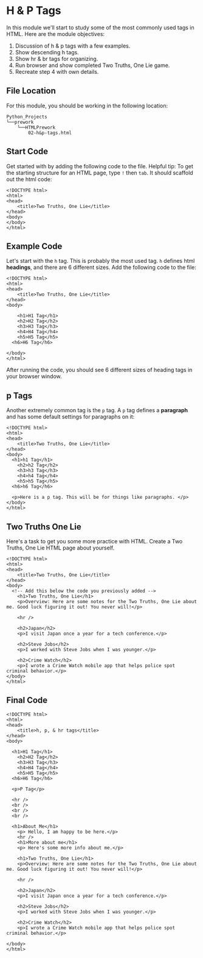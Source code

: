 # H & P Tags



In this module we'll start to study some of the most commonly used tags in HTML. Here are the module objectives:

1. Discussion of h & p tags with a few examples.
2. Show descending h tags.
3. Show hr & br tags for organizing.
4. Run browser and show completed Two Truths, One Lie game.
5. Recreate step 4 with own details.

## File Location <a id="file-location"></a>

For this module, you should be working in the following location:

```text
Python_Projects
└──prework
    └──HTMLPrework
        02-h&p-tags.html
```

## Start Code

Get started with by adding the following code to the file. Helpful tip: To get the starting structure for an HTML page, type `!` then `tab`. It should scaffold out the html code:

```text
<!DOCTYPE html>
<html>
<head>
    <title>Two Truths, One Lie</title>
</head>
<body>​
</body>
</html>
```

## Example Code

Let's start with the `h` tag. This is probably the most used tag. `h` defines html **headings**, and there are 6 different sizes. Add the following code to the file:

```text
<!DOCTYPE html>
<html>
<head>
    <title>Two Truths, One Lie</title>
</head>
<body>
​
    <h1>H1 Tag</h1>
    <h2>H2 Tag</h2>
    <h3>H3 Tag</h3>
    <h4>H4 Tag</h4>
    <h5>H5 Tag</h5>
  <h6>H6 Tag</h6>
​
</body>
</html>
```

After running the code, you should see 6 different sizes of heading tags in your browser window.

## p Tags <a id="p-tags"></a>

Another extremely common tag is the `p` tag. A `p` tag defines a **paragraph** and has some default settings for paragraphs on it:

```text
<!DOCTYPE html>
<html>
<head>
    <title>Two Truths, One Lie</title>
</head>
<body>
  <h1>h1 Tag</h1>
    <h2>h2 Tag</h2>
    <h3>h3 Tag</h3>
    <h4>h4 Tag</h4>
    <h5>h5 Tag</h5>
  <h6>h6 Tag</h6>
​
  <p>Here is a p tag. This will be for things like paragraphs. </p>
</body>
</html>
```

## Two Truths One Lie <a id="two-truths-one-lie"></a>

Here's a task to get you some more practice with HTML. Create a Two Truths, One Lie HTML page about yourself.

```text
<!DOCTYPE html>
<html>
<head>
    <title>Two Truths, One Lie</title>
</head>
<body>
  <!-- Add this below the code you previously added -->
    <h1>Two Truths, One Lie</h1>
    <p>Overview: Here are some notes for the Two Truths, One Lie about me. Good luck figuring it out! You never will!</p>
​
    <hr />
​
    <h2>Japan</h2>
    <p>I visit Japan once a year for a tech conference.</p>
​
    <h2>Steve Jobs</h2>
    <p>I worked with Steve Jobs when I was younger.</p>
​
    <h2>Crime Watch</h2>
    <p>I wrote a Crime Watch mobile app that helps police spot criminal behavior.</p>
</body>
</html>
```

## Final Code <a id="final-code"></a>

```text
<!DOCTYPE html>
<html>
<head>
    <title>h, p, & hr tags</title>
</head>
<body>
​
  <h1>H1 Tag</h1>
    <h2>H2 Tag</h2>
    <h3>H3 Tag</h3>
    <h4>H4 Tag</h4>
    <h5>H5 Tag</h5>
  <h6>H6 Tag</h6>
​
  <p>P Tag</p>
​
  <hr />
  <br />
  <br />
  <br />
​
  <h1>About Me</h1>
    <p> Hello, I am happy to be here.</p>
    <hr />
    <h1>More about me</h1>
    <p> Here's some more info about me.</p>
​
    <h1>Two Truths, One Lie</h1>
    <p>Overview: Here are some notes for the Two Truths, One Lie about me. Good luck figuring it out! You never will!</p>
​
    <hr />
​
    <h2>Japan</h2>
    <p>I visit Japan once a year for a tech conference.</p>
​
    <h2>Steve Jobs</h2>
    <p>I worked with Steve Jobs when I was younger.</p>
​
    <h2>Crime Watch</h2>
    <p>I wrote a Crime Watch mobile app that helps police spot criminal behavior.</p>
​
</body>
</html>
```




